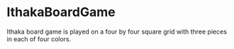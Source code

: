# IthakaBoardGame
Ithaka board game is played on a four by four square grid with three pieces in each of four colors.
